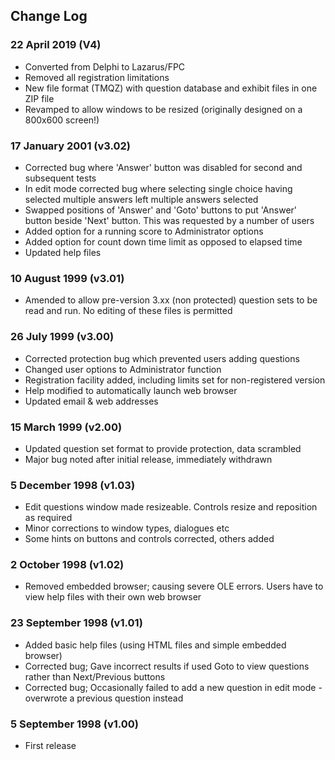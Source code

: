 ## Change Log

### 22 April 2019 (V4)

- Converted from Delphi to Lazarus/FPC
- Removed all registration limitations
- New file format (TMQZ) with question database and exhibit files in one ZIP file
- Revamped to allow windows to be resized (originally designed on a 800x600 screen!)

### 17 January 2001	(v3.02)

- Corrected bug where 'Answer' button was disabled for second and subsequent tests
- In edit mode corrected bug where selecting single choice having selected multiple answers left multiple answers selected
- Swapped positions of 'Answer' and 'Goto' buttons to put 'Answer' button beside 'Next' button. This was requested by a number of users
- Added option for a running score to Administrator options
- Added option for count down time limit as opposed to elapsed time
- Updated help files

### 10 August 1999	(v3.01)

- Amended to allow pre-version 3.xx (non protected) question sets to be read and run. No editing of these files is permitted

### 26 July 1999	(v3.00)

- Corrected protection bug which prevented users adding questions
- Changed user options to Administrator function
- Registration facility added, including limits set for non-registered version
- Help modified to automatically launch web browser
- Updated email & web addresses

### 15 March 1999	(v2.00)

- Updated question set format to provide protection, data scrambled
- Major bug noted after initial release, immediately withdrawn

### 5 December 1998	(v1.03)

- Edit questions window made resizeable. Controls resize and reposition as required
- Minor corrections to window types, dialogues etc
- Some hints on buttons and controls corrected, others added

### 2 October 1998	(v1.02)

- Removed embedded browser; causing severe OLE errors. Users have to view help files with their own web browser

### 23 September 1998 (v1.01)

- Added basic help files (using HTML files and simple embedded browser)
- Corrected bug; Gave incorrect results if used Goto to view questions rather than Next/Previous buttons
- Corrected bug; Occasionally failed to add a new question in edit mode - overwrote a previous question instead

### 5 September 1998	(v1.00)

- First release
